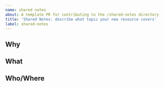 ```yaml
---
name: shared notes
about: A template PR for contributing to the /shared-notes directory
title: 'Shared Notes: describe what topic your new resource covers'
label: shared-notes
---
```


<!--
  make this PR easy to find:

  - assign: (optional) anyone you would like to review your submission
  - milestone: (optional) the module this resource is related to
-->

## Why

<!-- why are you contributing this resource? -->

## What

<!-- what type of resource is it?  what does it cover? -->

## Who/Where

<!-- where did you find it? who wrote it? -->
